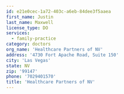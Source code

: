 ```yaml
---
id: e21e0cec-1a72-403c-a6eb-84dee3f5aaea
first_name: Justin
last_name: Maxwell
license_type: DO
services:
  - family-practice
category: doctors
org_name: 'Healthcare Partners of NV'
address: '4730 Fort Apache Road, Suite 150'
city: 'Las Vegas'
state: NV
zip: '99147'
phone: '7029401570'
title: 'Healthcare Partners of NV'
---
```

